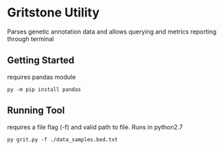 # Gritstone Utility
Parses genetic annotation data and allows querying and metrics reporting through terminal

## Getting Started
requires pandas module
```
py -m pip install pandas
```
## Running Tool
requires a file flag (-f) and valid path to file. Runs in python2.7
```
py grit.py -f ./data_samples.bed.txt
```
